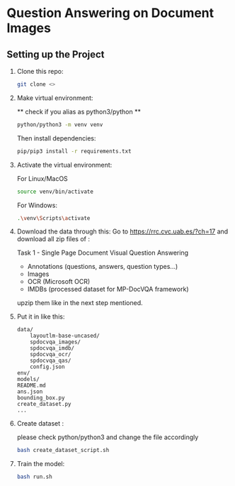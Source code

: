 # Question Answering on Document Images

## Setting up the Project

1. Clone this repo:
    ```bash
    git clone <>
    ```

2. Make virtual environment:
    
    ** check if you alias as python3/python **

    ```bash
    python/python3 -m venv venv
    ```

    Then install dependencies:

    ```bash
    pip/pip3 install -r requirements.txt
    ```

3. Activate the virtual environment:

    For Linux/MacOS

    ```bash
    source venv/bin/activate    
    ```

    For Windows:

    ```bash
    .\venv\Scripts\activate
    ```

4. Download the data through this:
    Go to https://rrc.cvc.uab.es/?ch=17 
    and download all zip files of : 
    
    Task 1 - Single Page Document Visual Question Answering

    - Annotations (questions, answers, question types...)
    - Images
    - OCR (Microsoft OCR)
    - IMDBs (processed dataset for MP-DocVQA framework)

    upzip them like in the next step mentioned.

5. Put it in like this:
    ```
    data/
        layoutlm-base-uncased/
        spdocvqa_images/
        spdocvqa_imdb/
        spdocvqa_ocr/
        spdocvqa_qas/
        config.json
    env/
    models/
    README.md
    ans.json
    bounding_box.py
    create_dataset.py
    ...
    ```

6. Create dataset :

    please check python/python3 and change the file accordingly

    ```bash
    bash create_dataset_script.sh
    ```

7. Train the model:

    ```bash
    bash run.sh
    ```

